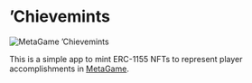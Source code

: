 # ’Chievemints

![MetaGame ’Chievemints](packages/ui/public/logo.svg)

This is a simple app to mint ERC-1155 NFTs to represent player accomplishments in [MetaGame](//metagame.wtf).